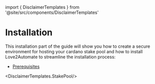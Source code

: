 import { DisclaimerTemplates } from '@site/src/components/DisclaimerTemplates'

# Installation

This installation part of the guide will show you how to create a secure environment for hosting your cardano stake pool and how to install Love2Automate to streamline the installation process:

- <a href="/docs/how-to-set-up-a-cardano-stake-pool/installation/prerequisites">Prerequisites</a>

<DisclaimerTemplates.StakePool/>
